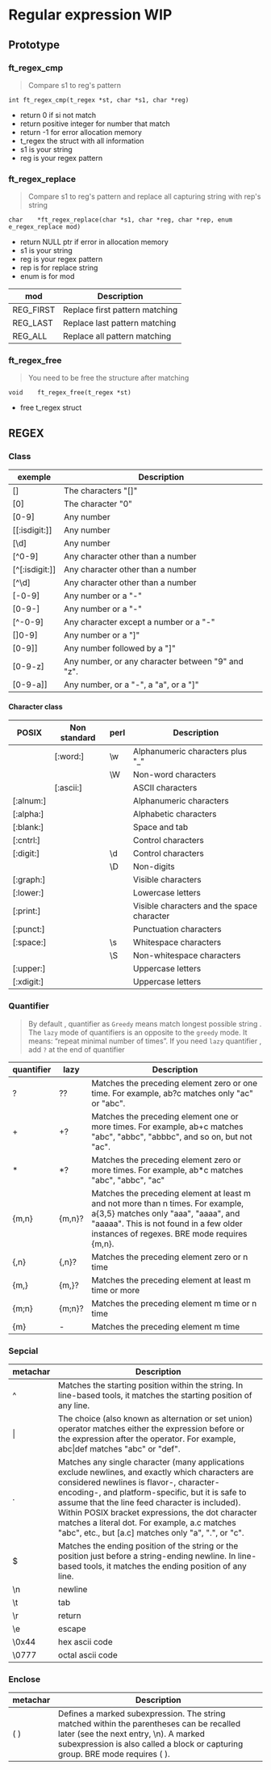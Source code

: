 # Regular expression WIP


## Prototype
### ft_regex_cmp
> Compare s1 to reg's pattern
```
int	ft_regex_cmp(t_regex *st, char *s1, char *reg)
```

*  return 0 if si not match
*  return positive integer for number that match
*  return -1 for error allocation memory
*  t_regex the struct with all information
*  s1 is your string
*  reg is your regex pattern


### ft_regex_replace
> Compare s1 to reg's pattern and replace all capturing string with rep's string

```
char	*ft_regex_replace(char *s1, char *reg, char *rep, enum e_regex_replace mod)
```
*  return NULL ptr if error in allocation memory
*  s1 is your string
*  reg is your regex pattern
*  rep is for replace string
*  enum is for mod 

| mod | Description |
|-----|-------------|
| REG_FIRST| Replace first pattern matching|
| REG_LAST| Replace last pattern matching|
|REG_ALL| Replace all pattern matching|

### ft_regex_free
> You need to be free the structure after matching

```
void	ft_regex_free(t_regex *st)
```
*  free t_regex struct

## REGEX

### Class

|   exemple     |      Description                                    |
|---------------|-----------------------------------------------------|
| [] 	        |   The characters "[]"                               |       
| [0] 	        |   The character "0"                                 |     
| [0-9] 	    |   Any number                                        |   
| [[:isdigit:]] |   Any number                                        |  
| [\d]          |   Any number                                        |  
| [^0-9] 	    |   Any character other than a number                 |       
| [^[:isdigit:]]|   Any character other than a number                 |   
| [^\d]|   Any character other than a number                 |   
| [-0-9] 	    |   Any number or a "-"                               |       
| [0-9-] 	    |   Any number or a "-"                               |       
| [^-0-9] 	    |   Any character except a number or a "-"            |                          
| []0-9] 	    |   Any number or a "]"                               |       
| [0-9]] 	    |   Any number followed by a "]"                      |                
| [0-9-z] 	    |   Any number, or any character between "9" and "z". |                                     
| [0-9\-a\]]    |   Any number, or a "-", a "a", or a "]"             |            

#### Character class 


|POSIX       |    Non standard |   perl    |       Description                                  |
|------------|-----------------|-----------|----------------------------------------------------|
|            |    [:word:]     |   \w      |    Alphanumeric characters plus "_"                |
|            |                 |   \W      |    Non-word characters                             |    
|            |    [:ascii:]    |           |    ASCII characters                                |        
|[:alnum:]   |                 |           |    Alphanumeric characters                         |             
|[:alpha:]   |                 |           |    Alphabetic characters                           |           
|[:blank:]   |                 |           |    Space and tab                                   |   
|[:cntrl:]   |                 |           |    Control characters                              |       
|[:digit:]   |                 |   \d      |    Control characters                              |       
|            |                 |   \D      |    Non-digits                                      |
|[:graph:]   |                 |           |    Visible characters                              |        
|[:lower:]   |                 |           |    Lowercase letters                               |       
|[:print:]   |                 |           |    Visible characters and the space character      |                                
|[:punct:]   |                 |           |    Punctuation characters                          |            
|[:space:]   |                 |   \s      |    Whitespace characters                           |          
|            |                 |   \S      |    Non-whitespace characters                       |               
|[:upper:]   |                 |           |    Uppercase letters                               |       
|[:xdigit:]  |                 |           |    Uppercase letters                               |     

### Quantifier
>  By default , quantifier as ``Greedy`` means match longest possible string . The ``lazy`` mode of quantifiers is an opposite to the ``greedy`` mode. It means: “repeat minimal number of times”.
If you need ``lazy`` quantifier , add ``?`` at the end of quantifier

| quantifier | lazy |Description  |
|----------|-|--------------|
|  ?   |??    | Matches the preceding element zero or one time. For example, ab?c matches only "ac" or "abc".  |
|  +   |+?    | Matches the preceding element one or more times. For example, ab+c matches "abc", "abbc", "abbbc", and so on, but not "ac". |
|  \*   |\*?   | Matches the preceding element zero or more times. For example, ab*c matches "abc", "abbc", "ac"|
| {m,n}  |{m,n}?  |  Matches the preceding element at least m and not more than n times. For example, a{3,5} matches only "aaa", "aaaa", and "aaaaa". This is not found in a few older instances of regexes. BRE mode requires \{m,n\}. |
| {,n}   |{,n}?  |  Matches the preceding element zero or n time|
| {m,}    |{m,}? |  Matches the preceding element at least m time or more |
| {m;n}    |{m;n}?|  Matches the preceding element m time or n time |
| {m}      |-|  Matches the preceding element m time|


### Sepcial

| metachar |  Description  |
|----------|---------------|
| ^  | Matches the starting position within the string. In line-based tools, it matches the starting position of any line. |
| \|   |  The choice (also known as alternation or set union) operator matches either the expression before or the expression after the operator. For example, abc\|def matches "abc" or "def". |
| . | Matches any single character (many applications exclude newlines, and exactly which characters are considered newlines is flavor-, character-encoding-, and platform-specific, but it is safe to assume that the line feed character is included). Within POSIX bracket expressions, the dot character matches a literal dot. For example, a.c matches "abc", etc., but [a.c] matches only "a", ".", or "c". |
| $ | Matches the ending position of the string or the position just before a string-ending newline. In line-based tools, it matches the ending position of any line. |
| \n | newline|
| \t | tab |
| \r | return |
| \e | escape |
| \0x44 | hex ascii code|
| \0777 | octal ascii code |

### Enclose

| metachar |  Description  |
|----------|---------------|
| ( )     | Defines a marked subexpression. The string matched within the parentheses can be recalled later (see the next entry, \n). A marked subexpression is also called a block or capturing group. BRE mode requires \( \). |
